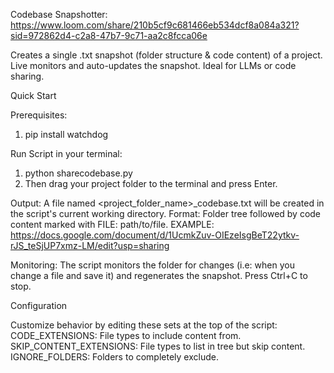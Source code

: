 Codebase Snapshotter: https://www.loom.com/share/210b5cf9c681466eb534dcf8a084a321?sid=972862d4-c2a8-47b7-9c71-aa2c8fcca06e

Creates a single .txt snapshot (folder structure & code content) of a project. Live monitors and auto-updates the snapshot. Ideal for LLMs or code sharing.

Quick Start

Prerequisites:
1. pip install watchdog

Run Script in your terminal:
1. python sharecodebase.py
2. Then drag your project folder to the terminal and press Enter.


Output:
A file named <project_folder_name>_codebase.txt will be created in the script's current working directory.
Format: Folder tree followed by code content marked with FILE: path/to/file.
EXAMPLE: https://docs.google.com/document/d/1UcmkZuv-OIEzeIsgBeT22ytkv-rJS_teSjUP7xmz-LM/edit?usp=sharing

Monitoring:
The script monitors the folder for changes (i.e: when you change a file and save it) and regenerates the snapshot.
Press Ctrl+C to stop.

Configuration

Customize behavior by editing these sets at the top of the script:
CODE_EXTENSIONS: File types to include content from.
SKIP_CONTENT_EXTENSIONS: File types to list in tree but skip content.
IGNORE_FOLDERS: Folders to completely exclude.

